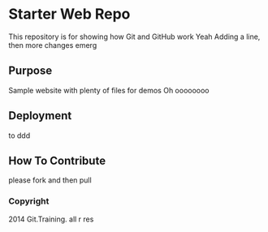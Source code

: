 # Starter Web Repo

This repository is for showing how Git and GitHub work
Yeah Adding a line, then
more changes
emerg

## Purpose

Sample website with plenty of files for demos
Oh
oooooooo

## Deployment
to ddd

## How To Contribute
please fork and then pull

### Copyright

2014 Git.Training. all r res